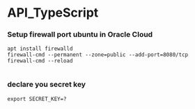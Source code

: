 # API_TypeScript

### Setup firewall port ubuntu in Oracle Cloud
```
apt install firewalld
firewall-cmd --permanent --zone=public --add-port=8080/tcp
firewall-cmd --reload


```

### declare you secret key
```
export SECRET_KEY=?
```